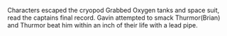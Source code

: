 Characters escaped the cryopod
Grabbed Oxygen tanks and space suit, read the captains final record.
Gavin attempted to smack Thurmor(Brian) and Thurmor beat him within an inch of their life with a lead pipe.